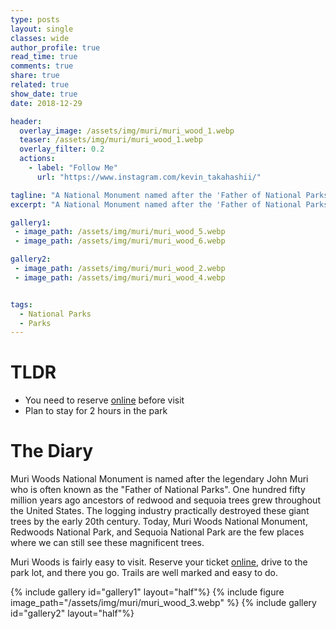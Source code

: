 ```yaml
---
type: posts
layout: single
classes: wide
author_profile: true
read_time: true
comments: true
share: true
related: true
show_date: true
date: 2018-12-29

header:
  overlay_image: /assets/img/muri/muri_wood_1.webp
  teaser: /assets/img/muri/muri_wood_1.webp
  overlay_filter: 0.2
  actions:
    - label: "Follow Me"
      url: "https://www.instagram.com/kevin_takahashii/"

tagline: "A National Monument named after the 'Father of National Parks' "
excerpt: "A National Monument named after the 'Father of National Parks' "

gallery1:
 - image_path: /assets/img/muri/muri_wood_5.webp
 - image_path: /assets/img/muri/muri_wood_6.webp

gallery2:
 - image_path: /assets/img/muri/muri_wood_2.webp
 - image_path: /assets/img/muri/muri_wood_4.webp


tags:
  - National Parks
  - Parks
---
```

# TLDR
* You need to reserve [online](https://gomuirwoods.com/) before visit
* Plan to stay for 2 hours in the park

# The Diary

Muri Woods National Monument is named after the legendary John Muri who is often known as the "Father of National Parks". One hundred fifty million years ago ancestors of redwood and sequoia trees grew throughout the United States. The logging industry practically destroyed these giant trees by the early 20th century. Today, Muri Woods National Monument, Redwoods National Park, and Sequoia National Park are the few places where we can still see these magnificent trees.

Muri Woods is fairly easy to visit. Reserve your ticket [online](https://gomuirwoods.com/), drive to the park lot, and there you go. Trails are well marked and easy to do.

{% include gallery id="gallery1" layout="half"%}
{% include figure image_path="/assets/img/muri/muri_wood_3.webp"  %}
{% include gallery id="gallery2" layout="half"%}
